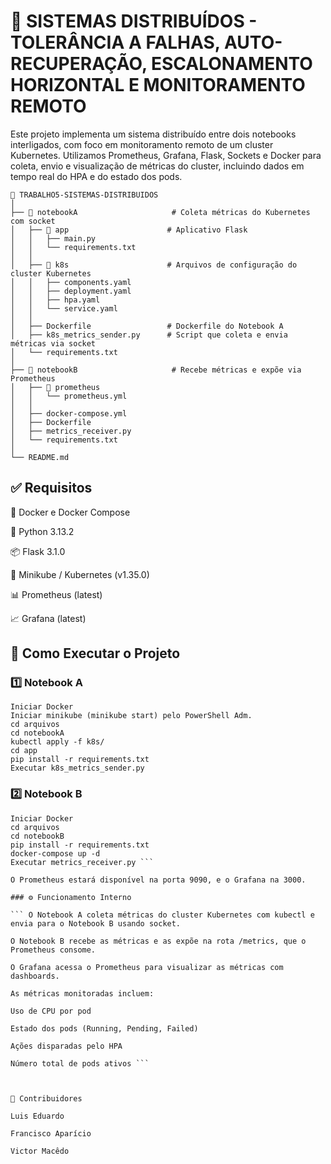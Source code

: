 # 🧐 SISTEMAS DISTRIBUÍDOS - TOLERÂNCIA A FALHAS, AUTO-RECUPERAÇÃO, ESCALONAMENTO HORIZONTAL E MONITORAMENTO REMOTO

Este projeto implementa um sistema distribuído entre dois notebooks interligados, com foco em monitoramento remoto de um cluster Kubernetes. Utilizamos Prometheus, Grafana, Flask, Sockets e Docker para coleta, envio e visualização de métricas do cluster, incluindo dados em tempo real do HPA e do estado dos pods.
```
📁 TRABALHO5-SISTEMAS-DISTRIBUIDOS
│
├── 📁 notebookA                     # Coleta métricas do Kubernetes com socket
│   ├── 📁 app                      # Aplicativo Flask
│   │   ├── main.py                
│   │   └── requirements.txt       
│   │
│   ├── 📁 k8s                      # Arquivos de configuração do cluster Kubernetes
│   │   ├── components.yaml
│   │   ├── deployment.yaml
│   │   ├── hpa.yaml
│   │   └── service.yaml
│   │
│   ├── Dockerfile                 # Dockerfile do Notebook A
│   ├── k8s_metrics_sender.py      # Script que coleta e envia métricas via socket
│   └── requirements.txt
│
├── 📁 notebookB                     # Recebe métricas e expõe via Prometheus
│   ├── 📁 prometheus                
│   │   └── prometheus.yml
│   │
│   ├── docker-compose.yml
│   ├── Dockerfile
│   ├── metrics_receiver.py
│   └── requirements.txt
│
└── README.md
```
## ✅ Requisitos

🚙 Docker e Docker Compose

🥝 Python 3.13.2

📦 Flask 3.1.0

📱 Minikube / Kubernetes (v1.35.0)

📊 Prometheus (latest)

📈 Grafana (latest)

## 🚀 Como Executar o Projeto

### 1️⃣ Notebook A 
```
Iniciar Docker
Iniciar minikube (minikube start) pelo PowerShell Adm.
cd arquivos
cd notebookA
kubectl apply -f k8s/
cd app
pip install -r requirements.txt
Executar k8s_metrics_sender.py
```

### 2️⃣ Notebook B 
```
Iniciar Docker
cd arquivos
cd notebookB
pip install -r requirements.txt
docker-compose up -d
Executar metrics_receiver.py ```

O Prometheus estará disponível na porta 9090, e o Grafana na 3000.

### ⚙️ Funcionamento Interno

``` O Notebook A coleta métricas do cluster Kubernetes com kubectl e envia para o Notebook B usando socket.

O Notebook B recebe as métricas e as expõe na rota /metrics, que o Prometheus consome.

O Grafana acessa o Prometheus para visualizar as métricas com dashboards.

As métricas monitoradas incluem:

Uso de CPU por pod

Estado dos pods (Running, Pending, Failed)

Ações disparadas pelo HPA

Número total de pods ativos ```



📆 Contribuidores

Luis Eduardo

Francisco Aparício

Victor Macêdo
